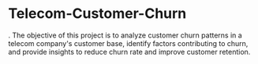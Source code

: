# Telecom-Customer-Churn
. The objective of this project is to analyze customer churn patterns in a telecom company's customer base, identify factors contributing to churn, and provide insights to reduce churn rate and improve customer retention.
